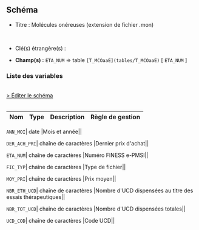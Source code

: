 ## Schéma


- Titre : Molécules onéreuses (extension de fichier .mon)
<br />



- Clé(s) étrangère(s) : <br />

- **Champ(s) :** `ETA_NUM`
  => table `[T_MCOaaE](tables/T_MCOaaE)` [ `ETA_NUM` ]<br />

 
### Liste des variables
<br />
<div>
    <a href="https://gitlab.com/healthdatahub/applications-du-hdh/schema-snds/-/tree/master/schemas/PMSI MCO/T_SUPaaMON.json"
       target="_blank" rel="noopener noreferrer">> Éditer le schéma</a>
</div>
<br />

Nom | Type | Description | Règle de gestion
-|-|-|-



`ANN_MOI`| date |Mois et année||

`DER_ACH_PRI`| chaîne de caractères |Dernier prix d'achat||

`ETA_NUM`| chaîne de caractères |Numéro FINESS e-PMSI||

`FIC_TYP`| chaîne de caractères |Type de fichier||

`MOY_PRI`| chaîne de caractères |Prix moyen||

`NBR_ETH_UCD`| chaîne de caractères |Nombre d'UCD dispensées au titre des essais thérapeutiques||

`NBR_TOT_UCD`| chaîne de caractères |Nombre d'UCD dispensées totales||

`UCD_COD`| chaîne de caractères |Code UCD||

